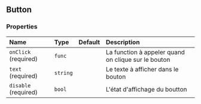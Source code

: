 ## Button


### Properties
| Name | Type | Default | Description |
|:-----|:-----|:-----|:-----|
| `onClick` (required)| `func` |  | La function à appeler quand on clique sur le bouton |
| `text` (required)| `string` |  | Le texte à afficher dans le bouton |
| `disable` (required)| `bool` |  | L'état d'affichage du boutton |